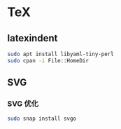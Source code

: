 # TeX

## latexindent
```bash
sudo apt install libyaml-tiny-perl
sudo cpan -i File::HomeDir
```

## SVG

### SVG 优化
```bash
sudo snap install svgo
```
